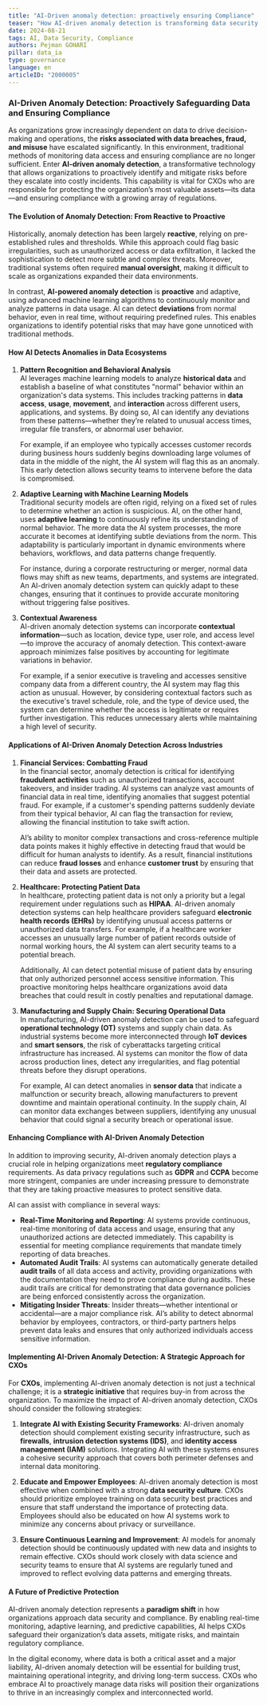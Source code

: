 ```yaml
---
title: "AI-Driven anomaly detection: proactively ensuring Compliance"
teaser: "How AI-driven anomaly detection is transforming data security and compliance, enabling CXOs to proactively mitigate risks in an increasingly complex data environment."
date: 2024-08-21
tags: AI, Data Security, Compliance
authors: Pejman GOHARI
pillar: data_ia
type: governance
language: en
articleID: "2000005"
---
```


### **AI-Driven Anomaly Detection: Proactively Safeguarding Data and Ensuring Compliance**

As organizations grow increasingly dependent on data to drive decision-making and operations, the **risks associated with data breaches, fraud, and misuse** have escalated significantly. In this environment, traditional methods of monitoring data access and ensuring compliance are no longer sufficient. Enter **AI-driven anomaly detection**, a transformative technology that allows organizations to proactively identify and mitigate risks before they escalate into costly incidents. This capability is vital for CXOs who are responsible for protecting the organization’s most valuable assets—its data—and ensuring compliance with a growing array of regulations.

#### **The Evolution of Anomaly Detection: From Reactive to Proactive**

Historically, anomaly detection has been largely **reactive**, relying on pre-established rules and thresholds. While this approach could flag basic irregularities, such as unauthorized access or data exfiltration, it lacked the sophistication to detect more subtle and complex threats. Moreover, traditional systems often required **manual oversight**, making it difficult to scale as organizations expanded their data environments.

In contrast, **AI-powered anomaly detection** is **proactive** and adaptive, using advanced machine learning algorithms to continuously monitor and analyze patterns in data usage. AI can detect **deviations** from normal behavior, even in real time, without requiring predefined rules. This enables organizations to identify potential risks that may have gone unnoticed with traditional methods.

#### **How AI Detects Anomalies in Data Ecosystems**

1. **Pattern Recognition and Behavioral Analysis**  
   AI leverages machine learning models to analyze **historical data** and establish a baseline of what constitutes "normal" behavior within an organization's data systems. This includes tracking patterns in **data access**, **usage**, **movement**, and **interaction** across different users, applications, and systems. By doing so, AI can identify any deviations from these patterns—whether they’re related to unusual access times, irregular file transfers, or abnormal user behavior.

   For example, if an employee who typically accesses customer records during business hours suddenly begins downloading large volumes of data in the middle of the night, the AI system will flag this as an anomaly. This early detection allows security teams to intervene before the data is compromised.

2. **Adaptive Learning with Machine Learning Models**  
   Traditional security models are often rigid, relying on a fixed set of rules to determine whether an action is suspicious. AI, on the other hand, uses **adaptive learning** to continuously refine its understanding of normal behavior. The more data the AI system processes, the more accurate it becomes at identifying subtle deviations from the norm. This adaptability is particularly important in dynamic environments where behaviors, workflows, and data patterns change frequently.

   For instance, during a corporate restructuring or merger, normal data flows may shift as new teams, departments, and systems are integrated. An AI-driven anomaly detection system can quickly adapt to these changes, ensuring that it continues to provide accurate monitoring without triggering false positives.

3. **Contextual Awareness**  
   AI-driven anomaly detection systems can incorporate **contextual information**—such as location, device type, user role, and access level—to improve the accuracy of anomaly detection. This context-aware approach minimizes false positives by accounting for legitimate variations in behavior.

   For example, if a senior executive is traveling and accesses sensitive company data from a different country, the AI system may flag this action as unusual. However, by considering contextual factors such as the executive's travel schedule, role, and the type of device used, the system can determine whether the access is legitimate or requires further investigation. This reduces unnecessary alerts while maintaining a high level of security.

#### **Applications of AI-Driven Anomaly Detection Across Industries**

1. **Financial Services: Combatting Fraud**  
   In the financial sector, anomaly detection is critical for identifying **fraudulent activities** such as unauthorized transactions, account takeovers, and insider trading. AI systems can analyze vast amounts of financial data in real time, identifying anomalies that suggest potential fraud. For example, if a customer's spending patterns suddenly deviate from their typical behavior, AI can flag the transaction for review, allowing the financial institution to take swift action.

   AI’s ability to monitor complex transactions and cross-reference multiple data points makes it highly effective in detecting fraud that would be difficult for human analysts to identify. As a result, financial institutions can reduce **fraud losses** and enhance **customer trust** by ensuring that their data and assets are protected.

2. **Healthcare: Protecting Patient Data**  
   In healthcare, protecting patient data is not only a priority but a legal requirement under regulations such as **HIPAA**. AI-driven anomaly detection systems can help healthcare providers safeguard **electronic health records (EHRs)** by identifying unusual access patterns or unauthorized data transfers. For example, if a healthcare worker accesses an unusually large number of patient records outside of normal working hours, the AI system can alert security teams to a potential breach.

   Additionally, AI can detect potential misuse of patient data by ensuring that only authorized personnel access sensitive information. This proactive monitoring helps healthcare organizations avoid data breaches that could result in costly penalties and reputational damage.

3. **Manufacturing and Supply Chain: Securing Operational Data**  
   In manufacturing, AI-driven anomaly detection can be used to safeguard **operational technology (OT)** systems and supply chain data. As industrial systems become more interconnected through **IoT devices** and **smart sensors**, the risk of cyberattacks targeting critical infrastructure has increased. AI systems can monitor the flow of data across production lines, detect any irregularities, and flag potential threats before they disrupt operations.

   For example, AI can detect anomalies in **sensor data** that indicate a malfunction or security breach, allowing manufacturers to prevent downtime and maintain operational continuity. In the supply chain, AI can monitor data exchanges between suppliers, identifying any unusual behavior that could signal a security breach or operational issue.

#### **Enhancing Compliance with AI-Driven Anomaly Detection**

In addition to improving security, AI-driven anomaly detection plays a crucial role in helping organizations meet **regulatory compliance** requirements. As data privacy regulations such as **GDPR** and **CCPA** become more stringent, companies are under increasing pressure to demonstrate that they are taking proactive measures to protect sensitive data.

AI can assist with compliance in several ways:
- **Real-Time Monitoring and Reporting**: AI systems provide continuous, real-time monitoring of data access and usage, ensuring that any unauthorized actions are detected immediately. This capability is essential for meeting compliance requirements that mandate timely reporting of data breaches.
- **Automated Audit Trails**: AI systems can automatically generate detailed **audit trails** of all data access and activity, providing organizations with the documentation they need to prove compliance during audits. These audit trails are critical for demonstrating that data governance policies are being enforced consistently across the organization.
- **Mitigating Insider Threats**: Insider threats—whether intentional or accidental—are a major compliance risk. AI’s ability to detect abnormal behavior by employees, contractors, or third-party partners helps prevent data leaks and ensures that only authorized individuals access sensitive information.

#### **Implementing AI-Driven Anomaly Detection: A Strategic Approach for CXOs**

For **CXOs**, implementing AI-driven anomaly detection is not just a technical challenge; it is a **strategic initiative** that requires buy-in from across the organization. To maximize the impact of AI-driven anomaly detection, CXOs should consider the following strategies:

1. **Integrate AI with Existing Security Frameworks**: AI-driven anomaly detection should complement existing security infrastructure, such as **firewalls**, **intrusion detection systems (IDS)**, and **identity access management (IAM)** solutions. Integrating AI with these systems ensures a cohesive security approach that covers both perimeter defenses and internal data monitoring.

2. **Educate and Empower Employees**: AI-driven anomaly detection is most effective when combined with a strong **data security culture**. CXOs should prioritize employee training on data security best practices and ensure that staff understand the importance of protecting data. Employees should also be educated on how AI systems work to minimize any concerns about privacy or surveillance.

3. **Ensure Continuous Learning and Improvement**: AI models for anomaly detection should be continuously updated with new data and insights to remain effective. CXOs should work closely with data science and security teams to ensure that AI systems are regularly tuned and improved to reflect evolving data patterns and emerging threats.

#### **A Future of Predictive Protection**

AI-driven anomaly detection represents a **paradigm shift** in how organizations approach data security and compliance. By enabling real-time monitoring, adaptive learning, and predictive capabilities, AI helps CXOs safeguard their organization’s data assets, mitigate risks, and maintain regulatory compliance.

In the digital economy, where data is both a critical asset and a major liability, AI-driven anomaly detection will be essential for building trust, maintaining operational integrity, and driving long-term success. CXOs who embrace AI to proactively manage data risks will position their organizations to thrive in an increasingly complex and interconnected world.
